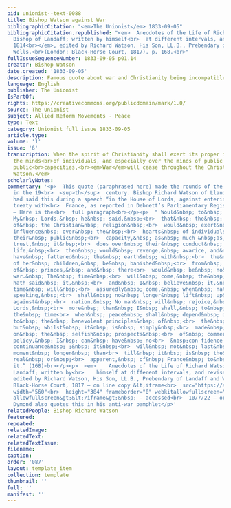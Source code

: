 ```yaml
---
pid: unionist--text-0088
title: Bishop Watson against War
bibliographicCitation: "<em>The Unionist</em> 1833-09-05"
bibliographicCitation.republished: "<em>  Anecdotes of the Life of Richard Watson,
  Bishop of Landaff; written by himself<br>  at different intervals, and revised in
  1814<br></em>, edited by Richard Watson, His Son, LL.B., Prebendary of Landaff and
  Wells.<br>(London: Black-Horse Court, 1817). p. 168.<br>"
fullIssueSequenceNumber: 1833-09-05 p01.14
creator: Bishop Watson
date.created: '1833-09-05'
description: Famous quote about war and Christianity being incompatible
language: English
publisher: The Unionist
IsPartOf: 
rights: https://creativecommons.org/publicdomain/mark/1.0/
source: The Unionist
subject: Allied Reform Movements - Peace
type: Text
category: Unionist full issue 1833-09-05
article.type: 
volume: '1'
issue: '6'
transcription: When the spirit of Christianity shall exert its proper influence over
  the minds<br>of individuals, and especially over the minds of public men in their
  public<br>capacities,<br><em>War</em>will cease throughout the Christian World.—<br><em>Bishop
  Watson.</em>
scholarlyNotes: 
commentary: '<p>  This quote (paraphrased here) made the rounds of the Peace Movement
  in the 19<br>  <sup>th</sup>  century. Bishop Richard Watson of Llandaff (1737-1816)
  had said this during a speech “in the House of Lords, against entering into a commercial
  treaty with<br>  France, as reported in Debrett’s Parliamentary Register” (166)
  – Here is the<br>  full paragraph<br></p><p>  " Would&nbsp; to&nbsp; God,&nbsp;
  My&nbsp; Lords,&nbsp; he&nbsp; said,&nbsp;<br>  that&nbsp; the&nbsp; spirit&nbsp;
  of&nbsp; the Christian&nbsp; religion&nbsp;<br>  would&nbsp; exert&nbsp; its&nbsp;
  influence&nbsp; over&nbsp; the&nbsp;<br>  hearts&nbsp; of individuals&nbsp; in&nbsp;
  their&nbsp; public&nbsp;<br>  capacity,&nbsp; as&nbsp; much &nbsp;as,&nbsp; we&nbsp;
  trust,&nbsp; it&nbsp;<br>  does over&nbsp; their&nbsp; conduct&nbsp; in&nbsp; private&nbsp;
  life;&nbsp;<br>  then&nbsp; would&nbsp; revenge,&nbsp; avarice, and&nbsp; ambition,&nbsp;<br>  which&nbsp;
  have&nbsp; fattened&nbsp; the&nbsp; earth&nbsp; with&nbsp;<br>  the&nbsp; blood&nbsp;
  of her&nbsp; children,&nbsp; be&nbsp; banished&nbsp;<br>  from&nbsp; the&nbsp; councils&nbsp;
  of&nbsp; princes,&nbsp; and&nbsp; there<br>  would&nbsp; be&nbsp; no&nbsp; more&nbsp;
  war.&nbsp; The&nbsp; time&nbsp;<br>  will&nbsp; come,&nbsp; the&nbsp; prophet&nbsp;
  hath said&nbsp; it,&nbsp;<br>  and&nbsp; I&nbsp; believe&nbsp; it,&nbsp; the&nbsp;
  time&nbsp; will&nbsp;<br>  assuredly&nbsp; come,&nbsp; when&nbsp; nation, literally&nbsp;
  speaking,&nbsp;<br>  shall&nbsp; no&nbsp; longer&nbsp; lift&nbsp; up&nbsp; hand&nbsp;
  against&nbsp;<br>  nation.&nbsp; No man&nbsp; will&nbsp; rejoice,&nbsp; My&nbsp;
  Lords,&nbsp;<br>  more&nbsp; than&nbsp; I&nbsp; shall,&nbsp; to&nbsp; see&nbsp;
  the&nbsp; time<br>  when&nbsp; peace&nbsp; shall&nbsp; depend&nbsp; on&nbsp; an&nbsp;<br>  obedience&nbsp;
  to&nbsp; the&nbsp; benevolent principles&nbsp; of&nbsp;<br>  the&nbsp; Gospel;&nbsp;
  but&nbsp; whilst&nbsp; it&nbsp; is&nbsp; simply&nbsp;<br>  made&nbsp; to&nbsp; depend
  on&nbsp; the&nbsp; selfish&nbsp; prospects&nbsp;<br>  of&nbsp; commercial&nbsp;
  policy,&nbsp; I&nbsp; can&nbsp; have&nbsp; no<br>  &nbsp;con-fidence in&nbsp; its&nbsp;
  continuance&nbsp; ;&nbsp; it&nbsp;<br>  will&nbsp; not&nbsp; last&nbsp; a&nbsp;
  moment&nbsp; longer&nbsp; than<br>  till&nbsp; it&nbsp; is&nbsp; the&nbsp; interest,&nbsp;
  real&nbsp; or&nbsp;<br>  apparent,&nbsp; of&nbsp; France&nbsp; to&nbsp; break&nbsp;
  it.” (168)<br></p><p>  <em>    Anecdotes of the Life of Richard Watson, Bishop of
  Landaff; written by<br>    himself at different intervals, and revised in 1814<br>  </em>  ,
  edited by Richard Watson, His Son, LL.B., Prebendary of Landaff and Wells.<br>  London:
  Black-Horse Court, 1817 – on line copy &lt;iframe<br>  src="https://archive.org/embed/anecdotesoftheli00watsuoft"
  width="560"<br>  height="384" frameborder="0" webkitallowfullscreen="true"<br>  mozallowfullscreen="true"
  allowfullscreen&gt;&lt;/iframe&gt;&nbsp; - accessed<br>  10/7/22 – or<br>  <a<br>    href="https://archive.org/details/anecdotesoftheli00watsuoft/page/n5/mode/2up?q=influence"<br>  >    https://archive.org/details/anecdotesoftheli00watsuoft/page/n5/mode/2up?q=influence<br>  </a></p><p>Jonathan
  Dymond also quotes this in his anti-war pamphlet</p>'
relatedPeople: Bishop Richard Watson
featured: 
repeated: 
relatedImage: 
relatedText: 
relatedTextIssue: 
filename: 
caption: 
order: '087'
layout: template_item
collection: template
thumbnail: ''
full: ''
manifest: ''
---
```

